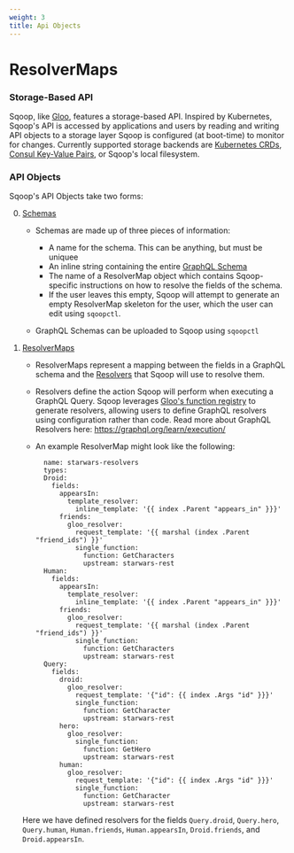 ```yaml
---
weight: 3
title: Api Objects
---
```



# ResolverMaps

### Storage-Based API

Sqoop, like [Gloo](https://gloo.solo.io), features a storage-based API. Inspired by Kubernetes, Sqoop's API is accessed 
by applications and users by reading and writing API objects to a storage layer Sqoop is configured (at boot-time) to monitor
for changes. Currently supported storage backends are [Kubernetes CRDs](https://kubernetes.io/docs/tasks/access-kubernetes-api/extend-api-custom-resource-definitions/), 
[Consul Key-Value Pairs](https://www.consul.io/), or Sqoop's local filesystem. 


### API Objects

Sqoop's API Objects take two forms:

0. [Schemas](../../v1/schema.md)
    * Schemas are made up of three pieces of information:
      - A name for the schema. This can be anything, but must be uniquee
      - An inline string containing the entire [GraphQL Schema](https://graphql.org/learn/schema/)
      - The name of a ResolverMap object which contains Sqoop-specific instructions
      on how to resolve the fields of the schema. 
      - If the user leaves this empty,
      Sqoop will attempt to generate an empty ResolverMap skeleton for the user, 
      which the user can edit using `sqoopctl`.

    * GraphQL Schemas can be uploaded to Sqoop using `sqoopctl`

1. [ResolverMaps](../../v1/resolver_map.md)
    * ResolverMaps represent a mapping between the fields in a GraphQL schema 
    and the [Resolvers](resolvers.md) that Sqoop will use to resolve them.
    
    * Resolvers define the action Sqoop will perform when executing a GraphQL Query. Sqoop leverages
    [Gloo's function registry](https://gloo.solo.io/introduction/concepts/#Functions) to generate resolvers, 
    allowing users to define GraphQL resolvers using configuration rather than code. 
    Read more about GraphQL Resolvers here: https://graphql.org/learn/execution/   
    
    * An example ResolverMap might look like the following:
                       
            name: starwars-resolvers
            types:
            Droid:
              fields:
                appearsIn:
                  template_resolver:
                    inline_template: '{{ index .Parent "appears_in" }}}'
                friends:
                  gloo_resolver:
                    request_template: '{{ marshal (index .Parent "friend_ids") }}'
                    single_function:
                      function: GetCharacters
                      upstream: starwars-rest
            Human:
              fields:
                appearsIn:
                  template_resolver:
                    inline_template: '{{ index .Parent "appears_in" }}}'
                friends:
                  gloo_resolver:
                    request_template: '{{ marshal (index .Parent "friend_ids") }}'
                    single_function:
                      function: GetCharacters
                      upstream: starwars-rest
            Query:
              fields:
                droid:
                  gloo_resolver:
                    request_template: '{"id": {{ index .Args "id" }}}'
                    single_function:
                      function: GetCharacter
                      upstream: starwars-rest
                hero:
                  gloo_resolver:
                    single_function:
                      function: GetHero
                      upstream: starwars-rest
                human:
                  gloo_resolver:
                    request_template: '{"id": {{ index .Args "id" }}}'
                    single_function:
                      function: GetCharacter
                      upstream: starwars-rest
                      
    Here we have defined resolvers for the fields `Query.droid`,
    `Query.hero`, `Query.human`, `Human.friends`, `Human.appearsIn`, 
    `Droid.friends`, and `Droid.appearsIn`.
    
